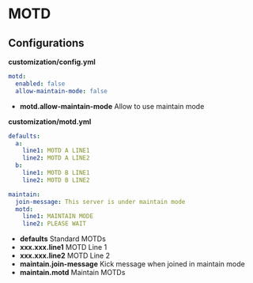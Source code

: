 # MOTD

## Configurations
**customization/config.yml**
```yaml
motd:
  enabled: false
  allow-maintain-mode: false
```

- **motd.allow-maintain-mode** Allow to use maintain mode

**customization/motd.yml**
```yaml
defaults:
  a:
    line1: MOTD A LINE1
    line2: MOTD A LINE2
  b:
    line1: MOTD B LINE1
    line2: MOTD B LINE2

maintain:
  join-message: This server is under maintain mode
  motd:
    line1: MAINTAIN MODE
    line2: PLEASE WAIT

```
- **defaults** Standard MOTDs
- **xxx.xxx.line1** MOTD Line 1
- **xxx.xxx.line2** MOTD Line 2
- **maintain.join-message** Kick message when joined in maintain mode
- **maintain.motd** Maintain MOTDs
